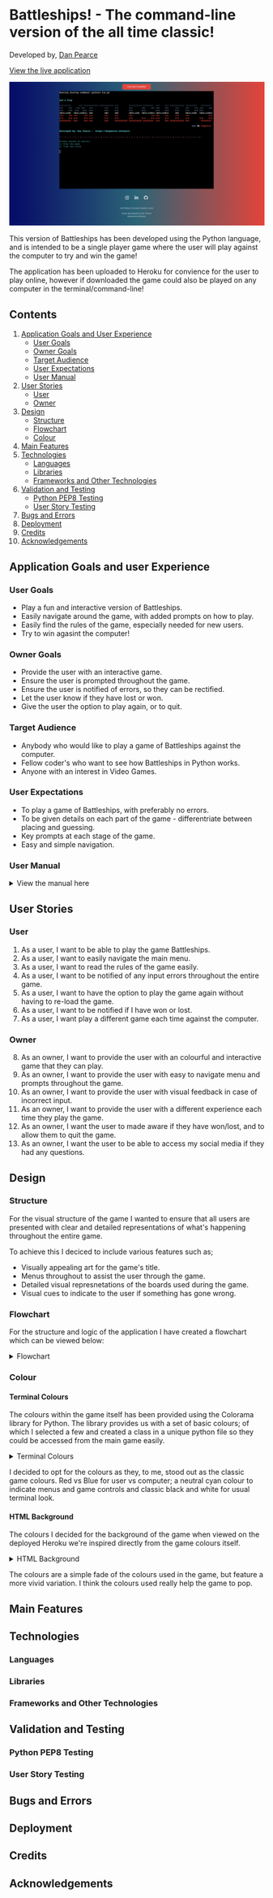# Battleships! - The command-line version of the all time classic!
Developed by, [Dan Pearce](https://danpearce.software/)

[View the live application](https://ci-pp3-battleships-danpearce.herokuapp.com/)

![Screen Capture](docs/images/battleships-sc.png)

This version of Battleships has been developed using the Python language, and is intended to be a single player game where the user will play against the computer to try and win the game!

The application has been uploaded to Heroku for convience for the user to play online, however if downloaded the game could also be played on any computer in the terminal/command-line!

## Contents
1. [Application Goals and User Experience](#application-goals-and-user-experience)
    - [User Goals](#user-goals)
    - [Owner Goals](#owner-goals)
    - [Target Audience](#target-audience)
    - [User Expectations](#user-expectations)
    - [User Manual](#user-manual)
2. [User Stories](#user-stories)
    - [User](#user)
    - [Owner](#owner)
3. [Design](#design)
    - [Structure](#structure)
    - [Flowchart](#flowchart)
    - [Colour](#colour)
4. [Main Features](#main-features)
5. [Technologies](#technologies)
    - [Languages](#languages)
    - [Libraries](#libraries)
    - [Frameworks and Other Technologies](#frameworks-and-other-technologies)
6. [Validation and Testing](#validation-and-testing)
    - [Python PEP8 Testing](#python-pep8-testing)
    - [User Story Testing](#user-story-testing)
7. [Bugs and Errors](#bugs-and-errors)
8. [Deployment](#deployment)
9. [Credits](#credits)
10. [Acknowledgements](#acknowledgements)

## Application Goals and user Experience

### User Goals
- Play a fun and interactive version of Battleships.
- Easily navigate around the game, with added prompts on how to play.
- Easily find the rules of the game, especially needed for new users.
- Try to win agasint the computer!

### Owner Goals
- Provide the user with an interactive game.
- Ensure the user is prompted throughout the game.
- Ensure the user is notified of errors, so they can be rectified.
- Let the user know if they have lost or won.
- Give the user the option to play again, or to quit.

### Target Audience
- Anybody who would like to play a game of Battleships against the computer.
- Fellow coder's who want to see how Battleships in Python works.
- Anyone with an interest in Video Games.

### User Expectations
- To play a game of Battleships, with preferably no errors.
- To be given details on each part of the game - differentriate between placing and guessing.
- Key prompts at each stage of the game.
- Easy and simple navigation.

### User Manual
<details><summary>View the manual here</summary>

#### Application Loaded
Upon loading the game via Heroku the user is presented with a simple landing HTML document, that details the developer's socials and displays a terminal on the web page. If loaded on a PC only the game itself will just load.

When loaded the user is presented with the title of the game which is presented using ASCII art and this is then followed by the main menu.

#### Main Menu
The main menu consists of the two main features of the game; either allowing the user to play the game, or if unfamiliar with the rules they have the option to view the rules.

The user is presented with a menu as followed:
1. Play the game - which will start the game
2. View the rules - which will load the game rules

If the user inputs an incorrect key they are prompted and issued a warning in red to highlight the issue.

#### View Rules
Upon selecting this option, the user is presented a visual step by step guide on how to play the game! At the end of this the user is again presented with options which are as followed:
1. Play the game - which will start the game
2. Return to the main menu - which loads the main menu

#### Play Game
When the game is loaded the user is again presented with the title of the game on a 'new'/cleared screen and is shown a visual representation of their board! This will be the board they are prompted to place thier ships!

The computer in the background will randomly place its ships when play game is selected.

#### Place Ships - User Prompting
Just after the user can see thier board, they will be prompted to place their ships - and will be told each time how many spaces wide their ships will be.

The user will then be asked if they'd like to place their ship Vertically(V), or Horizontially(H), which row(1-8) they'd like to select and which column(A-H) they'd like to select.

The ships that are placed will be visually represented by 'X' 's on the board.

If they user tries to place a ship that will go off the board; they are prompted with a warning in red and the steps will repeat.

If the user tries to place a ship that will go over another ship; they are prompted with a warning in red and the steps will also repeat again.

If the user inputs an incorrect key they are prompted and issued a warning in red to highlight the issue.

#### Ships Placed
Once all ships are placed, the user is presented with their placed ships board to remind them of where there ships have been placed and also with a new board - which will be their guessing board.

#### Guess Ships
When the user is presented with their guessing board, they will be prompted to guess a row(1-8) and to guess a column(A-H). This will be then checked agaisnt the random board that the computer generated right at the start of the game.

If the user gets a 'hit' the board will visally show them an 'X' in the computers colour, if not the they will see '~' to represent water.

The computer will randomly select a place to guess for it's ships to guess too. Displaying the opposite in colours.

Both boards will be displayed for visual impact.

If the user attempts to place a guess somewhere they have already guessed, they will be prompted in red and asked to try again. The computer will automatically try again if already guessing in the same spot.

If the user inputs an incorrect key they are prompted and issued a warning in red to highlight the issue.

#### Game Result
When all 'X' 's have been revealed on either board - the user will be presented with the fact that they either lost, or they won!

The user is then presented with more options:
1. Return to main menu
2. Quit game

#### Quit Game
Upon deciding to quit, the user is presented with a visual goodbye screen and the application will cease to run. 

</details>

## User Stories

### User
1. As a user, I want to be able to play the game Battleships.
2. As a user, I want to easily navigate the main menu.
3. As a user, I want to read the rules of the game easily.
4. As a user, I want to be notified of any input errors throughout the entire game.
5. As a user, I want to have the option to play the game again without having to re-load the game.
6. As a user, I want to be notified if I have won or lost.
7. As a user, I want play a different game each time against the computer.

### Owner
8. As an owner, I want to provide the user with an colourful and interactive game that they can play.
9. As an owner, I want to provide the user with easy to navigate menu and prompts throughout the game.
10. As an owner, I want to provide the user with visual feedback in case of incorrect input.
11. As an owner, I want to provide the user with a different experience each time they play the game.
12. As an owner, I want the user to made aware if they have won/lost, and to allow them to quit the game.
13. As an owner, I want the user to be able to access my social media if they had any questions.

## Design

### Structure
For the visual structure of the game I wanted to ensure that all users are presented with clear and detailed representations of what's happening throughout the entire game.

To achieve this I deciced to include various features such as;
- Visually appealing art for the game's title.
- Menus throughout to assist the user through the game.
- Detailed visual represnetations of the boards used during the game.
- Visual cues to indicate to the user if something has gone wrong.

### Flowchart
For the structure and logic of the application I have created a flowchart which can be viewed below:
<details><summary>Flowchart</summary>
<img src="docs/images/battleships-flow.png">
</details>

### Colour

#### Terminal Colours
The colours within the game itself has been provided using the Colorama library for Python. The library provides us with a set of basic colours; of which I selected a few and created a class in a unique python file so they could be accessed from the main game easily.

<details><summary>Terminal Colours</summary>
<img src="docs/images/coloursterm.png">
</details>

I decided to opt for the colours as they, to me, stood out as the classic game colours. Red vs Blue for user vs computer; a neutral cyan colour to indicate menus and game controls and classic black and white for usual terminal look.

#### HTML Background
The colours I decided for the background of the game when viewed on the deployed Heroku we're inspired directly from the game colours itself.

<details><summary>HTML Background</summary>
<img src="docs/images/colours-html-fade.png">
</details>

The colours are a simple fade of the colours used in the game, but feature a more vivid variation. I think the colours used really help the game to pop. 

## Main Features

## Technologies

### Languages

### Libraries

### Frameworks and Other Technologies

## Validation and Testing

### Python PEP8 Testing

### User Story Testing

## Bugs and Errors

## Deployment

## Credits

## Acknowledgements
